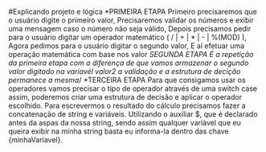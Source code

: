 #Explicando projeto e lógica
*PRIMEIRA ETAPA
Primeiro precisaremos que o usuário digite o primeiro valor,
Precisaremos validar os números e exibir uma mensagem caso o número não seja válido,
Depois precisamos pedir para o usuário digitar um operador matemático ( / | + | * | - | %(MOD) ),
Agora pedimos para o usuário digitar o segundo valor,
E aí efetuar uma operação matemática com base nos valor
*SEGUNDA ETAPA 
É a repetição da primeira etapa com a diferença de que vamos
armazenar o segundo valor digitado na variavél valor2 a validação e a estrutura de decição
permanece a mesma*/
*TERCEIRA ETAPA 
Para que consigamos usar os operadores vamos precisar o tipo de operador através de uma switch case assim,
poderemos criar uma estrutura de decisão e aplicar o operador escolhido. Para escrevermos o
resultado do cálculo precisamos fazer a concatenação de string e variáveis. Utilizando o auxiliar
$, que é declarado antes da aspas da nossa string, sendo assim qualquer variável que eu
queira exibir na minha string basta eu informa-la dentro das chave {minhaVariavel}.
